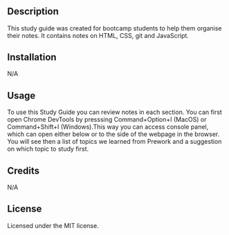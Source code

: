 # <Prework Study Guide Webpage>

## Description

This study guide was created for bootcamp students to help them organise their notes. It contains notes on HTML, CSS, git and JavaScript.

## Installation

N/A

## Usage

To use this Study Guide you can review notes in each section. You can first open Chrome DevTools by presssing Command+Option+I (MacOS) or Command+Shift+I (Windows).This way you can access console panel, which can open either below or to the side of the webpage in the browser. You will see then a list of topics we learned from Prework and a suggestion on which topic to study first.

## Credits

N/A

## License

Licensed under the MIT license.




